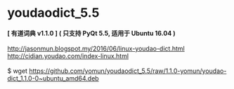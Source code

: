 # youdaodict_5.5
<b>[ 有道词典 v1.1.0 ] ( 只支持 PyQt 5.5, 适用于 Ubuntu 16.04 )</b><br>
<br>
http://jasonmun.blogspot.my/2016/06/linux-youdao-dict.html<br>
http://cidian.youdao.com/index-linux.html<br>
<br>
$ wget https://github.com/yomun/youdaodict_5.5/raw/1.1.0-yomun/youdao-dict_1.1.0-0~ubuntu_amd64.deb
